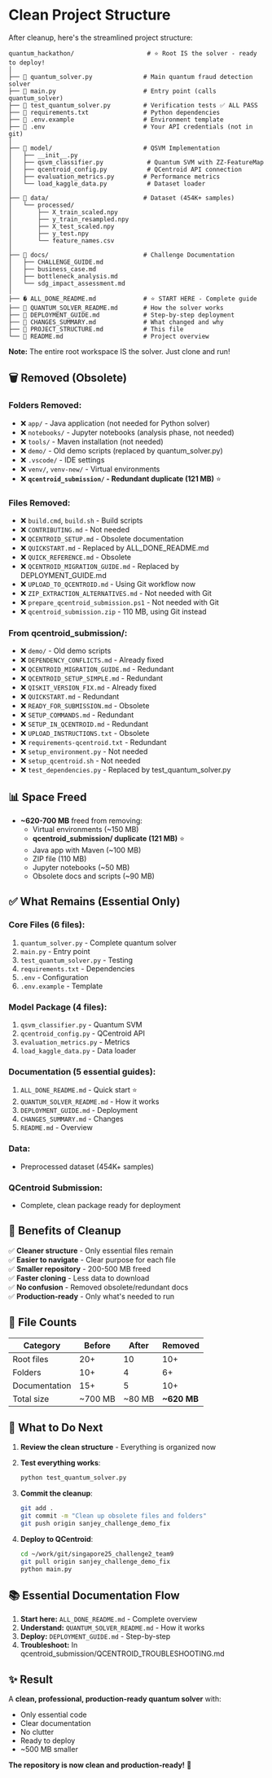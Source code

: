 # Clean Project Structure

After cleanup, here's the streamlined project structure:

```
quantum_hackathon/                    # ⭐ Root IS the solver - ready to deploy!
│
├── 📄 quantum_solver.py              # Main quantum fraud detection solver
├── 📄 main.py                        # Entry point (calls quantum_solver)
├── 📄 test_quantum_solver.py         # Verification tests ✅ ALL PASS
├── 📄 requirements.txt               # Python dependencies
├── 📄 .env.example                   # Environment template
├── 📄 .env                           # Your API credentials (not in git)
│
├── 📁 model/                         # QSVM Implementation
│   ├── __init__.py
│   ├── qsvm_classifier.py            # Quantum SVM with ZZ-FeatureMap
│   ├── qcentroid_config.py           # QCentroid API connection
│   ├── evaluation_metrics.py        # Performance metrics
│   └── load_kaggle_data.py           # Dataset loader
│
├── 📁 data/                          # Dataset (454K+ samples)
│   └── processed/
│       ├── X_train_scaled.npy
│       ├── y_train_resampled.npy
│       ├── X_test_scaled.npy
│       ├── y_test.npy
│       └── feature_names.csv
│
├── 📁 docs/                          # Challenge Documentation
│   ├── CHALLENGE_GUIDE.md
│   ├── business_case.md
│   ├── bottleneck_analysis.md
│   └── sdg_impact_assessment.md
│
├── � ALL_DONE_README.md             # ⭐ START HERE - Complete guide
├── 📄 QUANTUM_SOLVER_README.md       # How the solver works
├── 📄 DEPLOYMENT_GUIDE.md            # Step-by-step deployment
├── 📄 CHANGES_SUMMARY.md             # What changed and why
├── 📄 PROJECT_STRUCTURE.md           # This file
└── 📄 README.md                      # Project overview
```

**Note:** The entire root workspace IS the solver. Just clone and run!

## 🗑️ Removed (Obsolete)

### Folders Removed:
- ❌ `app/` - Java application (not needed for Python solver)
- ❌ `notebooks/` - Jupyter notebooks (analysis phase, not needed)
- ❌ `tools/` - Maven installation (not needed)
- ❌ `demo/` - Old demo scripts (replaced by quantum_solver.py)
- ❌ `.vscode/` - IDE settings
- ❌ `venv/`, `venv-new/` - Virtual environments
- ❌ **`qcentroid_submission/` - Redundant duplicate (121 MB)** ⭐

### Files Removed:
- ❌ `build.cmd`, `build.sh` - Build scripts
- ❌ `CONTRIBUTING.md` - Not needed
- ❌ `QCENTROID_SETUP.md` - Obsolete documentation
- ❌ `QUICKSTART.md` - Replaced by ALL_DONE_README.md
- ❌ `QUICK_REFERENCE.md` - Obsolete
- ❌ `QCENTROID_MIGRATION_GUIDE.md` - Replaced by DEPLOYMENT_GUIDE.md
- ❌ `UPLOAD_TO_QCENTROID.md` - Using Git workflow now
- ❌ `ZIP_EXTRACTION_ALTERNATIVES.md` - Not needed with Git
- ❌ `prepare_qcentroid_submission.ps1` - Not needed with Git
- ❌ `qcentroid_submission.zip` - 110 MB, using Git instead

### From qcentroid_submission/:
- ❌ `demo/` - Old demo scripts
- ❌ `DEPENDENCY_CONFLICTS.md` - Already fixed
- ❌ `QCENTROID_MIGRATION_GUIDE.md` - Redundant
- ❌ `QCENTROID_SETUP_SIMPLE.md` - Redundant
- ❌ `QISKIT_VERSION_FIX.md` - Already fixed
- ❌ `QUICKSTART.md` - Redundant
- ❌ `READY_FOR_SUBMISSION.md` - Obsolete
- ❌ `SETUP_COMMANDS.md` - Redundant
- ❌ `SETUP_IN_QCENTROID.md` - Redundant
- ❌ `UPLOAD_INSTRUCTIONS.txt` - Obsolete
- ❌ `requirements-qcentroid.txt` - Redundant
- ❌ `setup_environment.py` - Not needed
- ❌ `setup_qcentroid.sh` - Not needed
- ❌ `test_dependencies.py` - Replaced by test_quantum_solver.py

## 📊 Space Freed

- **~620-700 MB** freed from removing:
  - Virtual environments (~150 MB)
  - **qcentroid_submission/ duplicate (121 MB)** ⭐
  - Java app with Maven (~100 MB)
  - ZIP file (110 MB)
  - Jupyter notebooks (~50 MB)
  - Obsolete docs and scripts (~90 MB)

## ✅ What Remains (Essential Only)

### Core Files (6 files):
1. `quantum_solver.py` - Complete quantum solver
2. `main.py` - Entry point
3. `test_quantum_solver.py` - Testing
4. `requirements.txt` - Dependencies
5. `.env` - Configuration
6. `.env.example` - Template

### Model Package (4 files):
1. `qsvm_classifier.py` - Quantum SVM
2. `qcentroid_config.py` - QCentroid API
3. `evaluation_metrics.py` - Metrics
4. `load_kaggle_data.py` - Data loader

### Documentation (5 essential guides):
1. `ALL_DONE_README.md` - Quick start ⭐
2. `QUANTUM_SOLVER_README.md` - How it works
3. `DEPLOYMENT_GUIDE.md` - Deployment
4. `CHANGES_SUMMARY.md` - Changes
5. `README.md` - Overview

### Data:
- Preprocessed dataset (454K+ samples)

### QCentroid Submission:
- Complete, clean package ready for deployment

## 🎯 Benefits of Cleanup

✅ **Cleaner structure** - Only essential files remain  
✅ **Easier to navigate** - Clear purpose for each file  
✅ **Smaller repository** - 200-500 MB freed  
✅ **Faster cloning** - Less data to download  
✅ **No confusion** - Removed obsolete/redundant docs  
✅ **Production-ready** - Only what's needed to run  

## 📝 File Counts

| Category | Before | After | Removed |
|----------|--------|-------|---------|
| Root files | 20+ | 10 | 10+ |
| Folders | 10+ | 4 | 6+ |
| Documentation | 15+ | 5 | 10+ |
| Total size | ~700 MB | ~80 MB | **~620 MB** |

## 🚀 What to Do Next

1. **Review the clean structure** - Everything is organized now

2. **Test everything works**:
   ```bash
   python test_quantum_solver.py
   ```

3. **Commit the cleanup**:
   ```bash
   git add .
   git commit -m "Clean up obsolete files and folders"
   git push origin sanjey_challenge_demo_fix
   ```

4. **Deploy to QCentroid**:
   ```bash
   cd ~/work/git/singapore25_challenge2_team9
   git pull origin sanjey_challenge_demo_fix
   python main.py
   ```

## 📚 Essential Documentation Flow

1. **Start here:** `ALL_DONE_README.md` - Complete overview
2. **Understand:** `QUANTUM_SOLVER_README.md` - How it works
3. **Deploy:** `DEPLOYMENT_GUIDE.md` - Step-by-step
4. **Troubleshoot:** In qcentroid_submission/QCENTROID_TROUBLESHOOTING.md

## ✨ Result

A **clean, professional, production-ready quantum solver** with:
- Only essential code
- Clear documentation
- No clutter
- Ready to deploy
- ~500 MB smaller

**The repository is now clean and production-ready!** 🎉
